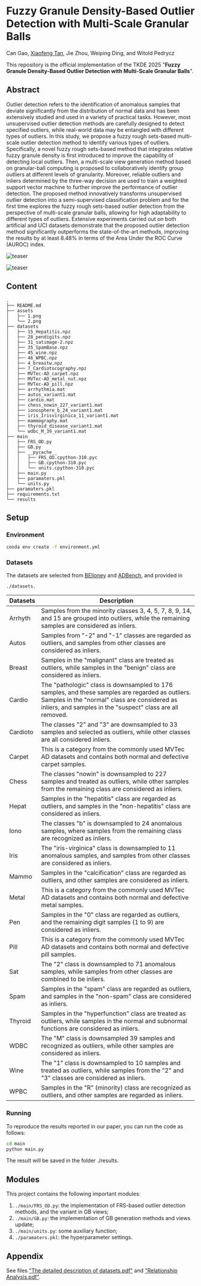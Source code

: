 # Fuzzy Granule Density-Based Outlier Detection with Multi-Scale Granular Balls
Can Gao, [Xiaofeng Tan](https://xiaofeng-tan.github.io/), Jie Zhou, Weiping Ding, and Witold Pedrycz

This repository is the official implementation of the TKDE 2025 "**Fuzzy Granule Density-Based Outlier Detection with Multi-Scale Granular Balls**".

<!-- Visit our [**webpage**](https://www.pinlab.org/coskad) for more details. -->
## Abstract
Outlier detection refers to the identification of anomalous samples that deviate significantly from the distribution of normal data and has been extensively studied and used in a variety of practical tasks. However, most unsupervised outlier detection methods are carefully designed to detect specified outliers, while real-world data may be entangled with different types of outliers. In this study, we propose a fuzzy rough sets-based multi-scale outlier detection method to identify various types of outliers. Specifically, a novel fuzzy rough sets-based method that integrates relative fuzzy granule density is first introduced to improve the capability of detecting local outliers. Then, a multi-scale view generation method based on granular-ball computing is proposed to collaboratively identify group outliers at different levels of granularity. Moreover, reliable outliers and inliers determined by the three-way decision are used to train a weighted support vector machine to further improve the performance of outlier detection. The proposed method innovatively transforms unsupervised outlier detection into a semi-supervised classification problem and for the first time explores the fuzzy rough sets-based outlier detection from the perspective of multi-scale granular balls, allowing for high adaptability to different types of outliers. Extensive experiments carried out on both artificial and UCI datasets demonstrate that the proposed outlier detection method significantly outperforms the state-of-the-art methods, improving the results by at least 8.48% in terms of the Area Under the ROC Curve (AUROC) index.

![teaser](assets/1.png)

![teaser](assets/2.png) 

## Content
```
.
├── README.md
├── assets
│   ├── 1.png
│   └── 2.png
├── datasets
│   ├── 15_Hepatitis.npz
│   ├── 28_pendigits.npz
│   ├── 31_satimage-2.npz
│   ├── 35_SpamBase.npz
│   ├── 45_wine.npz
│   ├── 46_WPBC.npz
│   ├── 4_breastw.npz
│   ├── 7_Cardiotocography.npz
│   ├── MVTec-AD_carpet.npz
│   ├── MVTec-AD_metal_nut.npz
│   ├── MVTec-AD_pill.npz
│   ├── arrhythmia.mat
│   ├── autos_variant1.mat
│   ├── cardio.mat
│   ├── chess_nowin_227_variant1.mat
│   ├── ionosphere_b_24_variant1.mat
│   ├── iris_Irisvirginica_11_variant1.mat
│   ├── mammography.mat
│   ├── thyroid_disease_variant1.mat
│   └── wdbc_M_39_variant1.mat
├── main
│   ├── FRS_OD.py
│   ├── GB.py
│   ├── __pycache__
│   │   ├── FRS_OD.cpython-310.pyc
│   │   ├── GB.cpython-310.pyc
│   │   └── units.cpython-310.pyc
│   ├── main.py
│   ├── paramaters.pkl
│   └── units.py
├── paramaters.pkl
├── requirements.txt
└── results
```

## Setup
### Environment
```sh
conda env create -f environment.yml
```

### Datasets
The datasets are selected from [BElloney](https://github.com/BElloney/Outlier-detection) and [ADBench](https://github.com/Minqi824/ADBench), and provided in 
```
./datasets.
```

|Datasets| Description                                                                                                                                                                                                      |
|----------|------------------------------------------------------------------------------------------------------------------------------------------------------------------------------------------------------------------|
| Arrhyth  | Samples from the minority classes 3, 4, 5, 7, 8, 9, 14, and 15 are grouped into outliers, while the remaining samples are considered as inliers.                                                                 |
| Autos    | Samples from "-2" and "-1" classes are regarded as outliers, and samples from other classes are considered as inliers.                                                                                         |
| Breast   | Samples in the "malignant" class are treated as outliers, while samples in the "benign" class are considered as inliers.                                                                                       |
| Cardio   | The "pathologic" class is downsampled to 176 samples, and these samples are regarded as outliers. Samples in the "normal" class are considered as inliers, and samples in the "suspect" class are all removed. |
| Cardioto | The classes "2" and "3" are downsampled to 33 samples and selected as outliers, while other classes are all considered inliers.                                                                                |
| Carpet   | This is a category from the commonly used MVTec AD datasets and contains both normal and defective carpet samples.                                                                                               |
| Chess    | The classes "nowin" is downsampled to 227 samples and treated as outliers, while other samples from the remaining class are considered as inliers.                                                              |
| Hepat    | Samples in the "hepatitis" class are regarded as outliers, and samples in the "non-hepatitis" class are considered as inliers.                                                                                 |
| Iono     | The classes "b" is downsampled to 24 anomalous samples, where samples from the remaining class are recognized as inliers.                                                                                       |
| Iris     | The "iris-virginica" class is downsampled to 11 anomalous samples, and samples from other classes are considered as inliers.                                                                                    |
| Mammo    | Samples in the "calcification" class are regarded as outliers, and other samples are considered as inliers.                                                                                                     |
| Metal    | This is a category from the commonly used MVTec AD datasets and contains both normal and defective metal samples.                                                                                                |
| Pen      | Samples in the "0" class are regarded as outliers, and the remaining digit samples (1 to 9) are considered as inliers.                                                                                          |
| Pill     | This is a category from the commonly used MVTec AD datasets and contains both normal and defective pill samples.                                                                                                 |
| Sat      | The "2" class is downsampled to 71 anomalous samples, while samples from other classes are combined to be inliers.                                                                                              |
| Spam     | Samples in the "spam" class are regarded as outliers, and samples in the "non-spam" class are considered as inliers.                                                                                           |
| Thyroid  | Samples in the "hyperfunction" class are treated as outliers, while samples in the normal and subnormal functions are considered as inliers.                                                                    |
| WDBC     | The "M" class is downsampled 39 samples and recognized as outliers, while other samples are considered as inliers.                                                                                              |
| Wine     | The "1" class is downsampled to 10 samples and treated as outliers, while samples from the "2" and "3" classes are considered as inliers.                                                                     |
| WPBC     | Samples in the "R" (minority) class are recognized as outliers, and other samples are regarded as inliers.                                                                                                      |

### **Running** 
To reproduce the results reported in our paper, you can run the code as follows:
``` sh
cd main
python main.py
```
The result will be saved in the folder ./results.

## **Modules**
This project contains the following important modules:
1. ``./main/FRS_OD.py``: the implementation of FRS-based outlier detection methods, and the variant in GB views;
2. ``./main/GB.py``: the implementation of GB generation methods and views update;
3. ``./main/units.py``: some auxiliary function;
4. ``./paramaters.pkl``: the hyperparameter settings.


## Appendix
See files ["The detailed description of datasets.pdf"](https://github.com/Xiaofeng-Tan/MGBOD/blob/main/The%20detailed%20description%20of%20datasets.pdf) and ["Relationship Analysis.pdf"](https://github.com/Xiaofeng-Tan/MGBOD/blob/main/Relationship%20Analysis.pdf).
